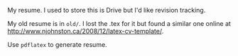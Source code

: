My resume. I used to store this is Drive but I'd like revision tracking.

My old resume is in `old/`. I lost the .tex for it but found a similar
one online at http://www.njohnston.ca/2008/12/latex-cv-template/.

Use `pdflatex` to generate resume.

